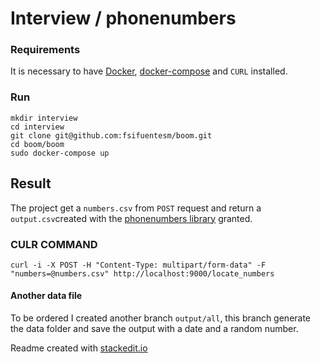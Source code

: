 # Interview / phonenumbers

### Requirements

It is necessary to have 
[Docker](https://docs.docker.com/), 
[docker-compose](https://docs.docker.com/compose/install/) and
`CURL`
installed.

### Run

```
mkdir interview
cd interview
git clone git@github.com:fsifuentesm/boom.git
cd boom/boom
sudo docker-compose up
```
## Result
The project get a `numbers.csv` from `POST` request and return a `output.csv`created with the [phonenumbers library](https://pypi.org/project/phonenumbers/) granted.

### CULR COMMAND
```
curl -i -X POST -H "Content-Type: multipart/form-data" -F "numbers=@numbers.csv" http://localhost:9000/locate_numbers
```

#### Another data file

To be ordered I created another branch `output/all`, this branch
generate the data folder and save the output with a date and a
random number.

Readme created with [stackedit.io](https://stackedit.io/app#)
